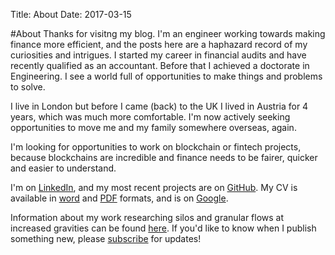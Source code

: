 Title: About
Date: 2017-03-15

#About
Thanks for visitng my blog. I'm an engineer working towards making finance more efficient, and the posts here are a haphazard record of my curiosities and intrigues. I started my career in financial audits and have recently qualified as an accountant. Before that I achieved a doctorate in Engineering. I see a world full of opportunities to make things and problems to solve.

I live in London but before I came (back) to the UK I lived in Austria for 4 years, which was much more comfortable. I'm now actively seeking opportunities to move me and my family somewhere overseas, again.

I'm looking for opportunities to work on blockchain or fintech projects, because blockchains are incredible and finance needs to be fairer, quicker and easier to understand.

I'm on [LinkedIn](https://www.linkedin.com/in/johnmathews1), and my most recent projects are on [GitHub](http://www.github.com/johnmathews). My CV is available in [word]({attach}/documents/John_Mathews_CV.docx) and [PDF]({attach}/documents/John_Mathews_CV.pdf) formats, and is on [Google](https://drive.google.com/file/d/0B2dxj_prWJiwT09OS1lBN0hwa3M/view?usp=sharing).

Information about my work researching silos and granular flows at increased gravities can be found [here]({filename}../articles/silos.md). If you'd like to know when I publish something new, please [subscribe]({filename}../pages/subscribe.md) for updates! 

